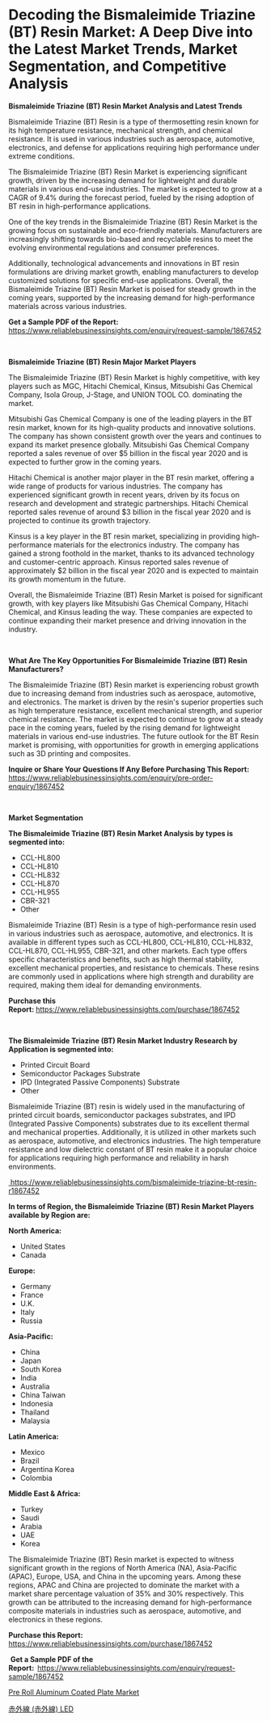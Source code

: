 <p><h1>Decoding the Bismaleimide Triazine (BT) Resin Market: A Deep Dive into the Latest Market Trends, Market Segmentation, and Competitive Analysis</h1></p><p><strong>Bismaleimide Triazine (BT) Resin Market Analysis and Latest Trends</strong></p>
<p><p>Bismaleimide Triazine (BT) Resin is a type of thermosetting resin known for its high temperature resistance, mechanical strength, and chemical resistance. It is used in various industries such as aerospace, automotive, electronics, and defense for applications requiring high performance under extreme conditions.</p><p>The Bismaleimide Triazine (BT) Resin Market is experiencing significant growth, driven by the increasing demand for lightweight and durable materials in various end-use industries. The market is expected to grow at a CAGR of 9.4% during the forecast period, fueled by the rising adoption of BT resin in high-performance applications.</p><p>One of the key trends in the Bismaleimide Triazine (BT) Resin Market is the growing focus on sustainable and eco-friendly materials. Manufacturers are increasingly shifting towards bio-based and recyclable resins to meet the evolving environmental regulations and consumer preferences.</p><p>Additionally, technological advancements and innovations in BT resin formulations are driving market growth, enabling manufacturers to develop customized solutions for specific end-use applications. Overall, the Bismaleimide Triazine (BT) Resin Market is poised for steady growth in the coming years, supported by the increasing demand for high-performance materials across various industries.</p></p>
<p><strong>Get a Sample PDF of the Report:&nbsp;</strong> <a href="https://www.reliablebusinessinsights.com/enquiry/request-sample/1867452">https://www.reliablebusinessinsights.com/enquiry/request-sample/1867452</a></p>
<p>&nbsp;</p>
<p><strong>Bismaleimide Triazine (BT) Resin Major Market Players</strong></p>
<p><p>The Bismaleimide Triazine (BT) Resin Market is highly competitive, with key players such as MGC, Hitachi Chemical, Kinsus, Mitsubishi Gas Chemical Company, Isola Group, J-Stage, and UNION TOOL CO. dominating the market. </p><p>Mitsubishi Gas Chemical Company is one of the leading players in the BT resin market, known for its high-quality products and innovative solutions. The company has shown consistent growth over the years and continues to expand its market presence globally. Mitsubishi Gas Chemical Company reported a sales revenue of over $5 billion in the fiscal year 2020 and is expected to further grow in the coming years.</p><p>Hitachi Chemical is another major player in the BT resin market, offering a wide range of products for various industries. The company has experienced significant growth in recent years, driven by its focus on research and development and strategic partnerships. Hitachi Chemical reported sales revenue of around $3 billion in the fiscal year 2020 and is projected to continue its growth trajectory.</p><p>Kinsus is a key player in the BT resin market, specializing in providing high-performance materials for the electronics industry. The company has gained a strong foothold in the market, thanks to its advanced technology and customer-centric approach. Kinsus reported sales revenue of approximately $2 billion in the fiscal year 2020 and is expected to maintain its growth momentum in the future.</p><p>Overall, the Bismaleimide Triazine (BT) Resin Market is poised for significant growth, with key players like Mitsubishi Gas Chemical Company, Hitachi Chemical, and Kinsus leading the way. These companies are expected to continue expanding their market presence and driving innovation in the industry.</p></p>
<p>&nbsp;</p>
<p><strong>What Are The Key Opportunities For Bismaleimide Triazine (BT) Resin Manufacturers?</strong></p>
<p><p>The Bismaleimide Triazine (BT) Resin market is experiencing robust growth due to increasing demand from industries such as aerospace, automotive, and electronics. The market is driven by the resin's superior properties such as high temperature resistance, excellent mechanical strength, and superior chemical resistance. The market is expected to continue to grow at a steady pace in the coming years, fueled by the rising demand for lightweight materials in various end-use industries. The future outlook for the BT Resin market is promising, with opportunities for growth in emerging applications such as 3D printing and composites.</p></p>
<p><strong>Inquire or Share Your Questions If Any Before Purchasing This Report:</strong> <a href="https://www.reliablebusinessinsights.com/enquiry/pre-order-enquiry/1867452">https://www.reliablebusinessinsights.com/enquiry/pre-order-enquiry/1867452</a></p>
<p>&nbsp;</p>
<p><strong>Market Segmentation</strong></p>
<p><strong>The Bismaleimide Triazine (BT) Resin Market Analysis by types is segmented into:</strong></p>
<p><ul><li>CCL-HL800</li><li>CCL-HL810</li><li>CCL-HL832</li><li>CCL-HL870</li><li>CCL-HL955</li><li>CBR-321</li><li>Other</li></ul></p>
<p><p>Bismaleimide Triazine (BT) Resin is a type of high-performance resin used in various industries such as aerospace, automotive, and electronics. It is available in different types such as CCL-HL800, CCL-HL810, CCL-HL832, CCL-HL870, CCL-HL955, CBR-321, and other markets. Each type offers specific characteristics and benefits, such as high thermal stability, excellent mechanical properties, and resistance to chemicals. These resins are commonly used in applications where high strength and durability are required, making them ideal for demanding environments.</p></p>
<p><strong>Purchase this Report:&nbsp;</strong><a href="https://www.reliablebusinessinsights.com/purchase/1867452">https://www.reliablebusinessinsights.com/purchase/1867452</a></p>
<p>&nbsp;</p>
<p><strong>The Bismaleimide Triazine (BT) Resin Market Industry Research by Application is segmented into:</strong></p>
<p><ul><li>Printed Circuit Board</li><li>Semiconductor Packages Substrate</li><li>IPD (Integrated Passive Components) Substrate</li><li>Other</li></ul></p>
<p><p>Bismaleimide Triazine (BT) resin is widely used in the manufacturing of printed circuit boards, semiconductor packages substrates, and IPD (Integrated Passive Components) substrates due to its excellent thermal and mechanical properties. Additionally, it is utilized in other markets such as aerospace, automotive, and electronics industries. The high temperature resistance and low dielectric constant of BT resin make it a popular choice for applications requiring high performance and reliability in harsh environments.</p></p>
<p><a href="https://www.reliablebusinessinsights.com/bismaleimide-triazine-bt-resin-r1867452">&nbsp;https://www.reliablebusinessinsights.com/bismaleimide-triazine-bt-resin-r1867452</a></p>
<p><strong>In terms of Region, the Bismaleimide Triazine (BT) Resin Market Players available by Region are:</strong></p>
<p>
    <p> <strong> North America: </strong>
        <ul>
            <li>United States</li>
            <li>Canada</li>
        </ul>
        </p> 
    <p> <strong> Europe: </strong>
        <ul>
            <li>Germany</li>
            <li>France</li>
            <li>U.K.</li>
            <li>Italy</li>
            <li>Russia</li>
        </ul>
        </p> 
    <p> <strong> Asia-Pacific: </strong>
        <ul>
            <li>China</li>
            <li>Japan</li>
            <li>South Korea</li>
            <li>India</li>
            <li>Australia</li>
            <li>China Taiwan</li>
            <li>Indonesia</li>
            <li>Thailand</li>
            <li>Malaysia</li>
        </ul>
        </p> 
    <p> <strong> Latin America: </strong>
        <ul>
            <li>Mexico</li>
            <li>Brazil</li>
            <li>Argentina Korea</li>
            <li>Colombia</li>
        </ul>
        </p> 
    <p> <strong> Middle East & Africa: </strong>
        <ul>
            <li>Turkey</li>
            <li>Saudi</li>
            <li>Arabia</li>
            <li>UAE</li>
            <li>Korea</li>
        </ul>
    </p>
    </p>
<p><p>The Bismaleimide Triazine (BT) Resin market is expected to witness significant growth in the regions of North America (NA), Asia-Pacific (APAC), Europe, USA, and China in the upcoming years. Among these regions, APAC and China are projected to dominate the market with a market share percentage valuation of 35% and 30% respectively. This growth can be attributed to the increasing demand for high-performance composite materials in industries such as aerospace, automotive, and electronics in these regions.</p></p>
<p><strong>Purchase this Report: </strong><a href="https://www.reliablebusinessinsights.com/purchase/1867452">https://www.reliablebusinessinsights.com/purchase/1867452</a></p>
<p>&nbsp;<strong>Get a Sample PDF of the Report:&nbsp;&nbsp;</strong><a href="https://www.reliablebusinessinsights.com/enquiry/request-sample/1867452">https://www.reliablebusinessinsights.com/enquiry/request-sample/1867452</a></p>
<p><strong></strong></p>
<p><p><a href="https://github.com/dringals/Market-Research-Report-List-4/blob/main/pre-roll-aluminum-coated-plate-market.md">Pre Roll Aluminum Coated Plate Market</a></p><p><a href="https://github.com/oqxogxyvqe90775/Market-Research-Report-List-2/blob/main/6330859138614.md">赤外線 (赤外線) LED</a></p></p>